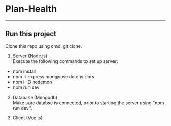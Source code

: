 # Plan-Health
------------------------
## Run this project
Clone this repo using cmd: git clone.
1.  Server (Node.js) </br>
Execute the following commands to set up server:
* npm install
* npm -i express mongoose dotenv cors
* npm i -D nodemon
* npm run dev

2.  Database (Mongodb) </br>
Make sure databse is connected, prior to starting the server using "npm run dev".

3.  Client (Vue.js)</br>
